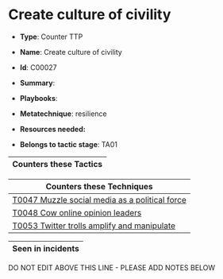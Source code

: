 # Create culture of civility

* **Type**: Counter TTP

* **Name**: Create culture of civility

* **Id**: C00027

* **Summary**: 

* **Playbooks**: 

* **Metatechnique**: resilience

* **Resources needed:** 

* **Belongs to tactic stage**: TA01


| Counters these Tactics |
| ---------------------- |



| Counters these Techniques |
| ------------------------- |
| [T0047 Muzzle social media as a political force](../techniques/T0047.md) |
| [T0048 Cow online opinion leaders](../techniques/T0048.md) |
| [T0053 Twitter trolls amplify and manipulate](../techniques/T0053.md) |



| Seen in incidents |
| ----------------- |


DO NOT EDIT ABOVE THIS LINE - PLEASE ADD NOTES BELOW